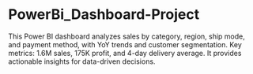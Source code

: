 # PowerBi_Dashboard-Project
This Power BI dashboard analyzes sales by category, region, ship mode, and payment method, with YoY trends and customer segmentation. Key metrics: 1.6M sales, 175K profit, and 4-day delivery average. It provides actionable insights for data-driven decisions.
